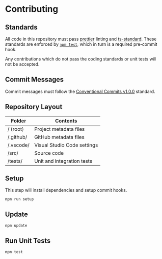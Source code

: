 # Contributing

## Standards

All code in this repository must pass [prettier](https://prettier.io/) linting and [ts-standard](https://github.com/standard/ts-standard). These standards are enforced by [`npm test`](#run-unit-tests), which in turn is a required pre-commit hook.

Any contributions which do not pass the coding standards or unit tests will not be accepted.

## Commit Messages

Commit messages must follow the [Conventional Commits v1.0.0](https://www.conventionalcommits.org/en/v1.0.0/) standard.

## Repository Layout

| Folder    | Contents                    |
| --------- | --------------------------- |
| / (root)  | Project metadata files      |
| /.github/ | GitHub metadata files       |
| /.vscode/ | Visual Studio Code settings |
| /src/     | Source code                 |
| /tests/   | Unit and integration tests  |

## Setup

This step will install dependencies and setup commit hooks.

```
npm run setup
```

## Update

```
npm update
```

## Run Unit Tests

```
npm test
```
